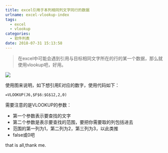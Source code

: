 ```yaml
---
title: excel引用于本列相同列文字同行的数据
urlname: excel-vlookup-index
tags:
  - excel
  - vlookup
categories:
  - 软件列表
date: 2018-07-31 15:13:58
---
```

<!-- Hexo daybreak git vb.net 健康 博客设置 网络日志 软件列表 魔法书签 -->
<!--![图]() -->
<!--[]() -->

> 在excel中可能会遇到引用与目标相同文字所在的行的某一个数据，那么就使用vlookup吧，好用。

<!-- more -->

![](https://wx3.sinaimg.cn/large/3f2c99ebgy1ftt2n1zg5dj20k40b1wev.jpg)

使用图来说明，如下想引用E对应的数字，使用代码如下：

```
=VLOOKUP(J6,$F$6:$G$12,2,0)
```

需要注意的是VLOOKUP的参数：
- 第一个参数表示要查找的文字
- 第二个参数是表示要查找的范围，要把你需要取的列包括进去
- 范围的第一列为1，第二列为2，第三列为3，以此类推
- false或0吧

that is all,thank me.
